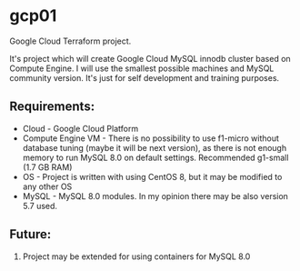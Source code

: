 # gcp01
Google Cloud Terraform project.

It's project which will create Google Cloud MySQL innodb cluster based on Compute Engine.
I will use the smallest possible machines and MySQL community version.
It's just for self development and training purposes. 

Requirements:
-------------
- Cloud - Google Cloud Platform
- Compute Engine VM - There is no possibility to use f1-micro without database tuning (maybe it will be next version), as there is not enough memory to run MySQL 8.0 on default settings. Recommended g1-small (1.7 GB RAM)
- OS - Project is written with using CentOS 8, but it may be modified to any other OS
- MySQL - MySQL 8.0 modules. In my opinion there may be also version 5.7 used. 



Future:
-------
1. Project may be extended for using containers for MySQL 8.0
